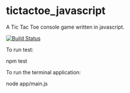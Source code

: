 # tictactoe_javascript
A Tic Tac Toe console game written in javascript.

[![Build Status](https://travis-ci.org/td-extreme/tictactoe_javascript.svg?branch=master)](https://travis-ci.org/td-extreme/tictactoe_javascript)


To run test: 

npm test

To run the terminal application:

node app/main.js
